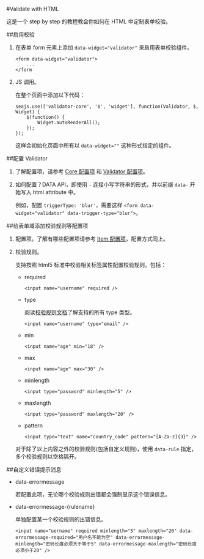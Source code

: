 #Validate with HTML

这是一个 step by step 的教程教会你如何在 HTML 中定制表单校验。

##启用校验

1.  在表单 form 元素上添加 `data-widget="validator"` 来启用表单校验组件。

        <form data-widget="validator">
            ...
        </form

2.  JS 调用。

    在整个页面中添加以下代码：

        seajs.use(['validator-core', '$', 'widget'], function(Validator, $, Widget) {
            $(function() {
                Widget.autoRenderAll();
            });
        });

    这样会初始化页面中所有以 `data-widget=""` 这种形式指定的组件。

##配置 Validator

1.  了解配置项，请参考 [Core 配置项](./api.md#Core-constructor) 和 [Validator 配置项](./api.md#Validator-constructor)。

2.  如何配置？DATA API，即使用 `-` 连接小写字符串的形式，并以前缀 `data-` 开始写入 html attribute 中。

    例如，配置 `triggerType: 'blur'`，需要这样 `<form data-widget="validator" data-trigger-type="blur">`。

##给表单域添加校验规则等配置项

1.  配置项。了解有哪些配置项请参考 [Item 配置项](./api.md#Item-constructor)，配置方式同上。

2.  校验规则。

    支持按照 html5 标准中校验相关标签属性配置校验规则。包括：
    *   required

            <input name="username" required />

    *   type

        阅读[校验规则文档](./rules.md)了解支持的所有 type 类型。

            <input name="username" type="email" />

    *   min

            <input name="age" min="18" />

    *   max

            <input name="age" max="30" />

    *   minlength

            <input type="password" minlength="5" />

    *   maxlength

            <input type="password" maxlength="20" />

    *   pattern

            <input type="text" name="country_code" pattern="[A-Za-z]{3}" />

    对于除了以上内容之外的校验规则(包括自定义规则)，使用 `data-rule` 指定，多个校验规则以空格隔开。


##自定义错误提示消息

*   data-errormessage

    若配置此项，无论哪个校验规则出错都会强制显示这个错误信息。

*   data-errormessage-{rulename}

    单独配置某一个校验规则的出错信息。

        <input name="uername" required minlength="5" maxlength="20" data-errormessage-required="用户名不能为空" data-errormessage-minlength="密码长度必须大于等于5" data-errormessage-maxlength="密码长度必须小于20" />
